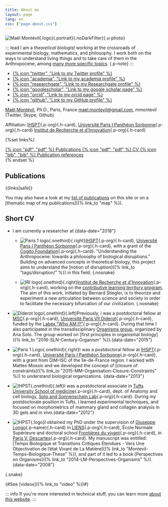 ```yaml
---
title: About me
layout: page
lang: en
css: ["page-about.css"]
---
```

<div class="h-card wrap">

![Maël Montévil](/assets/me/Montevil.jpg){.logo}{.portrait}{.noDarkFilter}{.u-photo}

::: lead
I am a *theoretical biologist* working at the crossroads of experimental biology, mathematics, and philosophy. I work both on the ways to understand living things and to take care of them in the Anthropocene, among [many more specific topics](/tags/). {.p-note}
::: 


 <ul class=" horizontalFlex">
          <li><a href="https://twitter.com/{{websiteid.twitter}}" title="Link to my Twitter profile"  rel="me" class="u-url" >{% icon "twitter", "Link to my Twitter profile" %}</a></li>
          <li><a href="{{websiteid.academia}}" title="Link to my Academia profile"   rel="me" class="u-url">{% icon "academia", "Link to my academia profile" %}</a></li>
          <li><a href="https://www.researchgate.net/profile/{{websiteid.researchgate}}" title="Link to my Researchgate profile"   rel="me" class="u-url">{% icon "researchgate", "Link to my Researchgate profile" %}</a></li>
          <li><a href="https://scholar.google.fr/citations?user={{websiteid.scholaruser}}" title="Link to my google scholar profile"    rel="me" class="u-url">{% icon "googlescholar", "Link to my google scholar page" %}</a></li>
          <li><a href="https://orcid.org/{{websiteid.orcid}}" title="Link to my Orcid profile"   rel="me" class="u-url">{% icon "orcid", "Link to my orcid page" %}</a></li>
          <li><a href="https://github.com/{{websiteid.github}}" title="Link to my GitHub profile"  rel="me" class="u-url" >{% icon "github", "Link to my GitHub profile" %}</a></li>
</ul>

<a class="p-name u-url u-uid" href="https://montevil.org">Maël Montévil</a>, <span class="p-honorific-suffix">Ph.D.</span>, <span class="p-locality">Paris</span>, <span class="p-country-name">France</span>
<a class="u-email" href="mailto:mael.montevil@gmail.com">mael.montevil@gmail.com</a>, <span class="p-nickname">mmontevil</span> (Twitter, Skype,  Github)




Affiliation: 
 [IHSPT](https://www.ihpst.cnrs.fr/){.p-org}{.h-card}, [Université Paris I Panthéon Sorbonne](https://www.pantheonsorbonne.fr/){.p-org}{.h-card}
 [Institut de Recherche et d'Innovation](https://www.iri.centrepompidou.fr/){.p-org}{.h-card}


</div>

{%set links%}
<div>
<a  class="buttonlink" href=/assets/pdf/publications_Montevil2-en.pdf >{% icon "pdf", "pdf" %}  Publications </a>
<a class="buttonlink" href=/assets/pdf/cv_Montevil_2019_en.pdf >{% icon "pdf", "pdf" %}  CV </a>
<a class="buttonlink" href=/assets/bib/bibM.bib >{% icon "bib", "bib" %}  Publication references </a>
</div>
{% endset %}

<section class="wrap">

# Publications

{{links|safe}}

You may also have a look at my [list of publications](/publications/publicationsbyType/) on this site or on a [thematic map of my publications]({% link_to "map" %}).

</section>

<section class="wrap">

# Short CV

* I am currently a researcher at {data-date="2018"}
    * ![Paris 1 logo](/assets/logos/paris1.svg){.onethird}{.right}[IHSPT](https://www.ihpst.cnrs.fr/){.p-org}{.h-card}, [Université Paris I Panthéon Sorbonne](https://www.pantheonsorbonne.fr/){.p-org}{.h-card}, with a grant of the [Cogito Foundation](https://www.cogitofoundation.ch/en/home){.p-org}{.h-card}: "Understanding the Anthropocene: towards a philosophy of biological disruptions." 
    Building on advanced concepts in theoretical biology, this project aims to understand the [notion of disruption]({% link_to "tags/disruption/" %}) in this field. {.nosnake}
    
    * ![IRI logo](/assets/logos/iri.png){.onethird}{.right}[Institut de Recherche et d'Innovation](https://www.iri.centrepompidou.fr/){.p-org}{.h-card}, working on the [contributive learning territory program](https://recherchecontributive.org/).
    The aim of this work, initiated by Bernard Stiegler, is to theorize and experiment a new articulation between science and society in order to facilitate the necessary bifurcation of our civilization. {.nosnake}
    
* ![Diderot logo](/assets/logos/diderot.png){.onethird}{.left}Previously, i was a postdoctoral fellow at [MSC](http://www.msc.univ-paris-diderot.fr/){.p-org}{.h-card}, [Université Paris VII Diderot](https://u-paris.fr/){.p-org}{.h-card}, funded by the [Labex "Who AM I?"](http://www.labex-whoami.org/){.p-org}{.h-card}. During that time I also participated in the transdisciplinary [Organisms group](https://chairepascalbio.wordpress.com/), organized by Ana Soto. The group worked on [first principles in organismal biology]({% link_to "2016-SLN-Century-Organism" %}).{data-date="2015"}
* ![Paris 1 Logo](/assets/logos/paris1.svg){.onethird}{.right}I was a postdoctoral fellow at [IHSPT](https://www.ihpst.cnrs.fr/){.p-org}{.h-card}, [Université Paris I Panthéon Sorbonne](https://www.pantheonsorbonne.fr/){.p-org}{.h-card}, with a grant from DIM-ISC of the île-de-France region. I worked with Matteo Mossio and we developed the concept of [closure of constraints]({% link_to "2015-MM-Organisation-Closure-Constraints" %}) to understand biological organizations. {data-date="2013"}
* ![IHPST](/assets/logos/tufts.png){.onethird}{.left}I was a postdoctoral associate in [Tufts University School of medicine](https://medicine.tufts.edu/){.p-org}{.h-card}, dept. of Anatomy and cell biology, [Soto and Sonnenschein Lab](https://sites.tufts.edu/sotosonnlab/){.p-org}{.h-card}. During my postdoctorale position in Tufts, I learned experimental techniques, and focused on morphometrics of mammary gland and collagen analysis in 3D gels and _in vivo_.{data-date="2012"}
* ![IHPST](/assets/talks/ENS.png){.logo}I obtained my PhD under the supervision of [Giuseppe Longo](https://www.di.ens.fr/users/longo/){.p-name}{.h-card} in [LIENS](https://www.di.ens.fr/){.p-org}{.h-card}, École Normale Supérieure and doctoral school [Frontières du vivant](https://www.fdv-paris.org/){.p-org}{.h-card}, in [Paris V, Descartes](https://www.univ-paris5.fr/){.p-org}{.h-card}.
My manuscript was entitled: [Temps Biologique et Transitions Critiques Étendues - Vers Une Objectivation de l’état Vivant de La Matière]({% link_to "Montevil-Temps-Biologique-These" %}), and part of it led to a book [Perspectives on Organisms]({% link_to  "2014-LM-Perspectives-Organisms" %}). {data-date="2008"}

{.snake}

</section>

{#See [videos]({% link_to "video" %})#}

::: info
If you're more interested in technical stuff, you can learn more [about this website](/about/the-website.html).
:::

